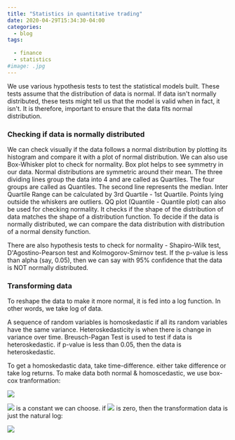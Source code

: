 ```yaml
---
title: "Statistics in quantitative trading"
date: 2020-04-29T15:34:30-04:00
categories:
  - blog
tags:
 
  - finance
  - statistics
#image: .jpg
---
```


We use various hypothesis tests to test the statistical models built. These tests assume that the distribution of data is normal. If data isn't normally distributed, these tests might tell us that the model is valid when in fact, it isn't. It is therefore, important to ensure that the data fits normal distribution.

### Checking if data is normally distributed

We can check visually if the data follows a normal distribution by plotting its histogram and compare it with a plot of normal distribution. We can also use Box-Whisker plot to check for normality. Box plot helps to see symmetry in our data. Normal distributions are symmetric around their mean. The three dividing lines group the data into 4 and are called as Quartiles. The four groups are called as Quantiles. The second line represents the median. Inter Quartile Range can be calculated by 3rd Quartile - 1st Quartile. Points lying outside the whiskers are outliers. QQ plot (Quantile - Quantile plot) can also be used for checking normality. It checks if the shape of the distribution of data matches the shape of a distribution function. To decide if the data is normally distributed, we can compare the data distribution with distribution of a normal density function. 

There are also hypothesis tests to check for normality - Shapiro-Wilk test, D'Agostino-Pearson test and Kolmogorov-Smirnov test. If the p-value is less than alpha (say, 0.05), then we can say with 95% confidence that the data is NOT normally distributed. 

### Transforming data

To reshape the data to make it more normal, it is fed into a log function. In other words, we take log of data.

A sequence of random variables is homoskedastic if all its random variables have the same variance. Heteroskedasticity is when there is change in variance over time. Breusch-Pagan Test is used to test if data is heteroskedastic. if p-value is less than 0.05, then the data is heteroskedastic. 

To get a homoskedastic data, take time-difference. either take difference or take log returns. To make data both normal & homoscedastic, we use box-cox tranformation:

<img src="https://latex.codecogs.com/svg.latex?T(x) = \frac{(x^\lambda -1)}{\lambda}">


<img src="https://latex.codecogs.com/svg.latex? \lambda"> is a constant we can choose. if <img src="https://latex.codecogs.com/svg.latex? \lambda"> is zero, then the transformation data is just the natural log:

<img src="https://latex.codecogs.com/svg.latex?T(x) = \ln(x)">




